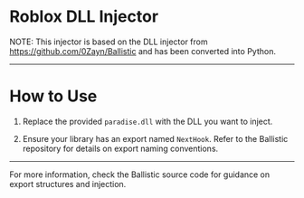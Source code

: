 # Roblox DLL Injector

NOTE: This injector is based on the DLL injector from https://github.com/0Zayn/Ballistic and has been converted into Python.

---

# How to Use

1. Replace the provided `paradise.dll` with the DLL you want to inject.

2. Ensure your library has an export named `NextHook`. Refer to the Ballistic repository for details on export naming conventions.

---

For more information, check the Ballistic source code for guidance on export structures and injection.
